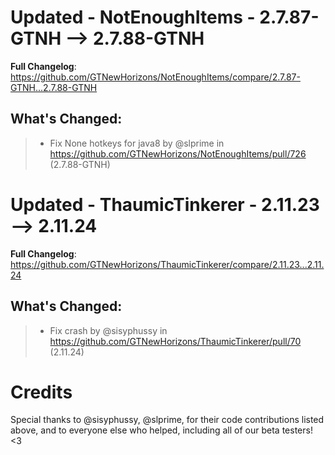 # Updated - NotEnoughItems - 2.7.87-GTNH --> 2.7.88-GTNH
**Full Changelog**: https://github.com/GTNewHorizons/NotEnoughItems/compare/2.7.87-GTNH...2.7.88-GTNH

## What's Changed:
>* Fix None hotkeys for java8 by @slprime in https://github.com/GTNewHorizons/NotEnoughItems/pull/726 (2.7.88-GTNH)

# Updated - ThaumicTinkerer - 2.11.23 --> 2.11.24
**Full Changelog**: https://github.com/GTNewHorizons/ThaumicTinkerer/compare/2.11.23...2.11.24

## What's Changed:
>* Fix crash by @sisyphussy in https://github.com/GTNewHorizons/ThaumicTinkerer/pull/70 (2.11.24)

# Credits
Special thanks to @sisyphussy, @slprime, for their code contributions listed above, and to everyone else who helped, including all of our beta testers! <3
